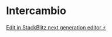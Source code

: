 # Intercambio

[Edit in StackBlitz next generation editor ⚡️](https://stackblitz.com/~/github.com/The-Gambian/Intercambio)